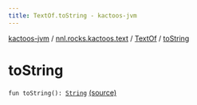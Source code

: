 ```yaml
---
title: TextOf.toString - kactoos-jvm
---
```


[kactoos-jvm](../../index.html) / [nnl.rocks.kactoos.text](../index.html) / [TextOf](index.html) / [toString](./to-string.html)

# toString

`fun toString(): `[`String`](https://kotlinlang.org/api/latest/jvm/stdlib/kotlin/-string/index.html) [(source)](https://github.com/neonailol/kactoos/blob/master/kactoos-jvm/src/main/kotlin/nnl/rocks/kactoos/text/TextOf.kt#L295)